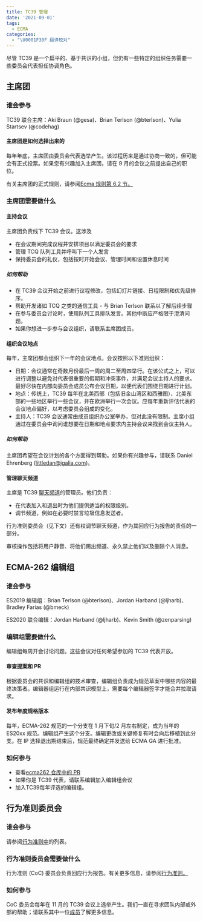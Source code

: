 ```yaml
---
title: TC39 管理
date: '2021-09-01'
tags:
  - ECMA
categories:
  - "\U0001F30F 翻译校对"
---
```


尽管 TC39 是一个扁平的、基于共识的小组，但仍有一些特定的组织任务需要一些委员会代表担任协调角色。

<!-- more -->

## 主席团

### 谁会参与

TC39 联合主席：Aki Braun (@gesa)、Brian Terlson (@bterlson)、Yulia Startsev (@codehag)

#### 主席团是如何选择出来的

每年年底，主席团由委员会代表选举产生。该过程历来是通过协商一致的，但可能会有正式投票。如果您有兴趣加入主席团，请在 9 月的会议之前提出自己的职位。

有关主席团的正式规则，请参阅[Ecma 规则第 6.2 节。](https://www.ecma-international.org/memento/EcmaRules.htm)

### 主席团需要做什么

#### 主持会议

主席团负责线下 TC39 会议。这涉及

- 在会议期间完成议程并安排项目以满足委员会的要求
- 管理 TCQ 队列工具并呼叫下一个人发言
- 保持委员会的礼仪，包括按时开始会议、管理时间和设置休息时间

##### 如何帮助

- 在 TC39 会议开始之前进行议程修改，包括幻灯片链接、日程限制和优先级排序。
- 帮助开发诸如 TCQ 之类的通信工具 - 与 Brian Terlson 联系以了解后续步骤
- 在参与委员会讨论时，使用队列工具排队发言。其他中断应严格限于澄清问题。
- 如果你想进一步参与会议组织，请联系主席团成员。

#### 组织会议地点

每年，主席团都会组织下一年的会议地点。会议按照以下准则组织：

- 日期：会议通常在奇数月份最后一周的周二至周四举行。在该公式之上，可以进行调整以避免对代表很重要的假期和冲突事件，并满足会议主持人的要求。最好尽快在内部向委员会成员公布会议日期，以便代表们围绕日期进行计划。
- 地点：传统上，TC39 每年在北美西部（包括旧金山湾区和西雅图）、北美东部的一些地区举行一些会议，并在欧洲举行一次会议。应每年重新评估代表的会议地点偏好，以考虑委员会组成的变化。
- 主持人：TC39 会议通常由成员组织办公室举办，但对此没有限制。主席小组通过在委员会中询问谁想要在日期和地点要求内主持会议来找到会议主持人。

##### 如何帮助

主席团希望在会议计划的各个方面得到帮助。如果你有兴趣参与，请联系 Daniel Ehrenberg (littledan@igalia.com)。

#### 管理聊天频道

主席是 TC39 [聊天频道](./matrix-guide.md)的管理员。他们负责：

- 在代表加入和退出时为他们提供适当的权限级别。
- 调节频道，例如在必要时禁言垃圾信息发送者。

行为准则委员会（见下文）还有权调节聊天频道，作为其回应行为报告的责任的一部分。

审核操作包括将用户静音、将他们踢出频道、永久禁止他们以及删除个人消息。

## ECMA-262 编辑组

### 谁会参与

ES2019 编辑组：Brian Terlson (@bterlson)、Jordan Harband (@ljharb)、Bradley Farias (@bmeck)

ES2020 联合编辑：Jordan Harband (@ljharb)、Kevin Smith (@zenparsing)

### 编辑组需要做什么

编辑组每周开会讨论问题。这些会议对任何希望参加的 TC39 代表开放。

#### 审查提案和 PR

根据委员会的共识和编辑组的技术审查，编辑组负责成为规范草案中哪些内容的最终决策者。编辑器组运行在内部共识模型上，需要每个编辑器签字才能合并拉取请求。

#### 发布年度规格版本

每年，ECMA-262 规范的一个分支在 1 月下旬/2 月左右制定，成为当年的 ES20xx 规范。编辑组产生这个分支。编辑更改或关键修复有时会向后移植到此分支。在 IP 选择退出期结束后，规范最终确定并发送给 ECMA GA 进行批准。

### 如何参与

- 查看[ecma262 仓库中的 PR](https://github.com/tc39/ecma262/pulls)
- 如果你是 TC39 代表，请联系编辑加入编辑组会议
- 加入TC39每年评选的编辑组。

## 行为准则委员会

### 谁会参与

请参阅[行为准则中](https://tc39.es/code-of-conduct/#code-of-conduct-committee)的列表。

### 行为准则委员会需要做什么

行为准则 (CoC) 委员会负责回应行为报告。有关更多信息，请参阅[行为准则。](https://tc39.es/code-of-conduct/)

### 如何参与

CoC 委员会每年在 11 月的 TC39 会议上选举产生。我们一直在寻求团队内部或外部的帮助；请联系其中一位[成员](https://tc39.es/code-of-conduct/#code-of-conduct-committee)了解更多信息。
